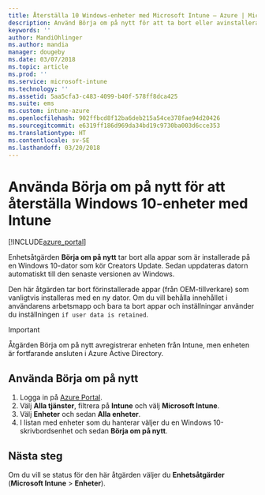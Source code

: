 ```yaml
---
title: Återställa 10 Windows-enheter med Microsoft Intune – Azure | Microsoft Docs
description: Använd Börja om på nytt för att ta bort eller avinstallera appar på Windows 10-datorer med Microsoft Intune.
keywords: ''
author: MandiOhlinger
ms.author: mandia
manager: dougeby
ms.date: 03/07/2018
ms.topic: article
ms.prod: ''
ms.service: microsoft-intune
ms.technology: ''
ms.assetid: 5aa5cfa3-c483-4099-b40f-578ff8dca425
ms.suite: ems
ms.custom: intune-azure
ms.openlocfilehash: 902ffbcd8f12ba6deb215a54ce378fae94d20426
ms.sourcegitcommit: e6319ff186d969da34bd19c9730ba003d6cce353
ms.translationtype: HT
ms.contentlocale: sv-SE
ms.lasthandoff: 03/20/2018
---
```

# <a name="use-fresh-start-to-reset-windows-10-devices-with-intune"></a>Använda Börja om på nytt för att återställa Windows 10-enheter med Intune


[!INCLUDE[azure_portal](./includes/azure_portal.md)]

Enhetsåtgärden **Börja om på nytt** tar bort alla appar som är installerade på en Windows 10-dator som kör Creators Update. Sedan uppdateras datorn automatiskt till den senaste versionen av Windows.

Den här åtgärden tar bort förinstallerade appar (från OEM-tillverkare) som vanligtvis installeras med en ny dator. Om du vill behålla innehållet i användarens arbetsmapp och bara ta bort appar och inställningar använder du inställningen `if user data is retained`.

> [!IMPORTANT]
> Åtgärden Börja om på nytt avregistrerar enheten från Intune, men enheten är fortfarande ansluten i Azure Active Directory.

## <a name="use-fresh-start"></a>Använda Börja om på nytt

1. Logga in på [Azure Portal](https://portal.azure.com).
2. Välj **Alla tjänster**, filtrera på **Intune** och välj **Microsoft Intune**.
3. Välj **Enheter** och sedan **Alla enheter**.
4. I listan med enheter som du hanterar väljer du en Windows 10-skrivbordsenhet och sedan **Börja om på nytt**.

## <a name="next-steps"></a>Nästa steg

Om du vill se status för den här åtgärden väljer du **Enhetsåtgärder** (**Microsoft Intune** > **Enheter**).